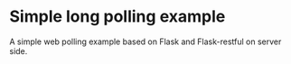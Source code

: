 Simple long polling example
=============================

A simple web polling example based on Flask and Flask-restful on server side.
